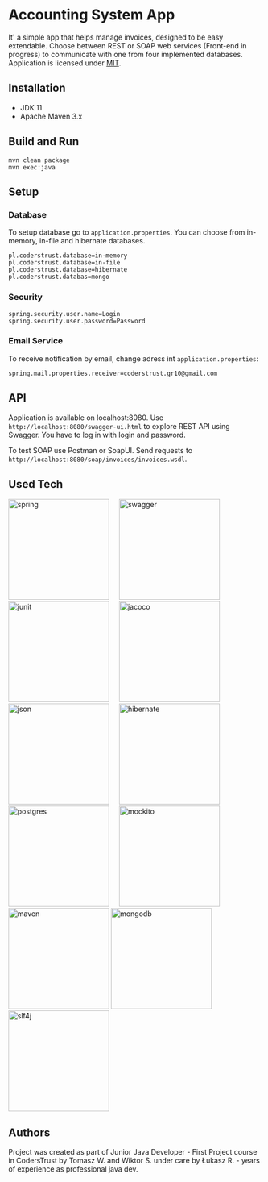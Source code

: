 # Accounting System App

It' a simple app that helps manage invoices, designed to be easy extendable. Choose between REST or SOAP web services (Front-end in progress) to communicate with one from four implemented databases. Application is licensed under [MIT](https://en.wikipedia.org/wiki/MIT_License).

## Installation
* JDK 11
* Apache Maven 3.x

## Build and Run
```
mvn clean package
mvn exec:java 
```
## Setup
### Database
To setup database go to `application.properties`. You can choose from in-memory, in-file and hibernate databases.
```
pl.coderstrust.database=in-memory
pl.coderstrust.database=in-file
pl.coderstrust.database=hibernate
pl.coderstrust.databas=mongo
```
### Security
```
spring.security.user.name=Login
spring.security.user.password=Password
```
### Email Service
To receive notification by email, change adress int `application.properties`:
```
spring.mail.properties.receiver=coderstrust.gr10@gmail.com
```
## API
Application is available on localhost:8080. Use `http://localhost:8080/swagger-ui.html` to explore REST API using Swagger. You have to log in with login and password.

To test SOAP use Postman or SoapUI. Send requests to `http://localhost:8080/soap/invoices/invoices.wsdl`.

## Used Tech
<p float="left">
<img src="https://upload.wikimedia.org/wikipedia/commons/thumb/4/44/Spring_Framework_Logo_2018.svg/320px-Spring_Framework_Logo_2018.svg.png" alt="spring" width="200"/>&nbsp;&nbsp;&nbsp;&nbsp;
<img src="https://www.ixpole.com/wp-content/uploads/2018/05/Swagger-logo-300x106.png" alt="swagger" width="200"/>&nbsp;&nbsp;&nbsp;&nbsp;
<img src="https://cdn-images-1.medium.com/max/800/1*AiTBjfsoj3emarTpaeNgKQ.png" alt="junit" width="200"/>&nbsp;&nbsp;&nbsp;&nbsp;
<img src="https://www.jacoco.org/images/jacoco.png" alt="jacoco" width="200"/>
<img src="https://www.ydop.com/wp-content/uploads/2015/06/json-logo-300x143.png" alt="json" width="200"/>&nbsp;&nbsp;&nbsp;&nbsp;
<img src="http://fruzenshtein.com/wp-content/uploads/2014/01/Hibernate-logo.png" alt="hibernate" width="200"/>&nbsp;&nbsp;&nbsp;&nbsp;
<img src="https://d1.awsstatic.com/rdsImages/postgresql_logo.6de4615badd99412268bc6aa8fc958a0f403dd41.png" alt="postgres" width="200"/>&nbsp;&nbsp;&nbsp;&nbsp;
<img src="https://static.javadoc.io/org.mockito/mockito-core/2.27.0/org/mockito/logo.png" alt="mockito" width="200"/>
<img src="http://training.bizleap.com/wp-content/uploads/2018/02/maven-logo.png" alt="maven" width="200"/>   
<img src="https://xebialabs.com/wp-content/uploads/files/tool-chest/mongodb.jpg" alt="mongodb" width="200"/>
<img src="https://1.bp.blogspot.com/-6YJ9_NHn6ao/V1GiFoQ7RSI/AAAAAAAASes/4Nhlho624yQhymyGSB8Wf2h_IwePx3cdgCLcB/s1600/log.png" alt="slf4j" width="200"/>
</p>

## Authors
Project was created as part of Junior Java Developer - First Project course in CodersTrust by Tomasz W. and Wiktor S. under care by Łukasz R. - years of experience as professional java dev.
